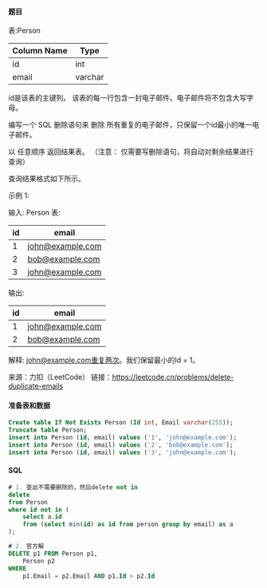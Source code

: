 #### 题目

表:Person

| Column Name | Type    |
| ----------- | ------- |
| id          | int     |
| email       | varchar |

id是该表的主键列。
该表的每一行包含一封电子邮件。电子邮件将不包含大写字母。

编写一个 SQL 删除语句来 删除 所有重复的电子邮件，只保留一个id最小的唯一电子邮件。

以 任意顺序 返回结果表。 （注意： 仅需要写删除语句，将自动对剩余结果进行查询）

查询结果格式如下所示。

示例 1:

输入: 
Person 表:

| id  | email            |
| --- | ---------------- |
| 1   | john@example.com |
| 2   | bob@example.com  |
| 3   | john@example.com |

输出: 

| id  | email            |
| --- | ---------------- |
| 1   | john@example.com |
| 2   | bob@example.com  |

解释: john@example.com重复两次。我们保留最小的Id = 1。

来源：力扣（LeetCode）
链接：https://leetcode.cn/problems/delete-duplicate-emails

#### 准备表和数据

```sql
Create table If Not Exists Person (Id int, Email varchar(255));
Truncate table Person;
insert into Person (id, email) values ('1', 'john@example.com');
insert into Person (id, email) values ('2', 'bob@example.com');
insert into Person (id, email) values ('3', 'john@example.com');

```

#### SQL
```sql
# 1. 查出不需要删除的，然后delete not in
delete 
from Person 
where id not in ( 
	select a.id 
	from (select min(id) as id from person group by email) as a
);

# 2. 官方解
DELETE p1 FROM Person p1,
    Person p2
WHERE
    p1.Email = p2.Email AND p1.Id > p2.Id

```